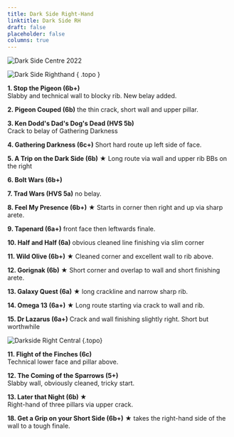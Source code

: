```yaml
---
title: Dark Side Right-Hand
linktitle: Dark Side RH
draft: false
placeholder: false
columns: true
---
```


![Dark Side Centre 2022](/img/peak/buxton/hh-darkside-centre-2022.jpg)

<!-- Old topo is: ![Dark Side Righthand](/img/peak/buxton/hh-dark-side-rh.jpg "Dark Side Righthand") -->

![Dark Side Righthand](/img/peak/buxton/hh-darkside-right.jpg)
{ .topo }



**1. Stop the Pigeon (6b+)**  
Slabby and technical wall to blocky rib. <span class="new">New belay added.</span>

**2. Pigeon Couped (6b)** the thin crack, short wall and upper pillar.

**3. Ken Dodd's Dad's Dog's Dead (HVS 5b)**  
Crack to belay of Gathering Darkness

**4. Gathering Darkness (6c+)** Short hard route up left side of face.

**5. A Trip on the Dark Side (6b)** &starf; Long route via wall and upper rib BBs on the right

**6. Bolt Wars (6b+)**

**7. Trad Wars (HVS 5a)** no belay.

**8. Feel My Presence (6b+)** &starf; Starts in corner then right and up via sharp arete.

**9. Tapenard (6a+)** front face then leftwards finale.

**10. Half and Half (6a)** obvious cleaned line finishing via slim corner

**11. Wild Olive (6b+)** &starf; Cleaned corner and excellent wall to rib above.

**12. Gorignak (6b)** &starf; Short corner and overlap to wall and short finishing arete.

**13. Galaxy Quest (6a)** &starf; long crackline and narrow sharp rib.

**14. Omega 13 (6a+)** &starf; Long route starting via crack to wall and rib.

**15. Dr Lazarus (6a+)** Crack and wall finishing slightly right. Short but worthwhile


![Darkside Right Central](/img/peak/buxton/hh-dark-side-right-central.jpg)
{.topo}

**11. Flight of the Finches (6c)**  
Technical lower face and pillar above.

**12. The Coming of the Sparrows (5+)**  
Slabby wall, obviously cleaned, tricky start.

**13. Later that Night (6b) &starf;**  
Right-hand of three pillars via upper crack.




**18. Get a Grip on your Short Side (6b+)** &starf; takes the right-hand side of the wall to a tough finale.






